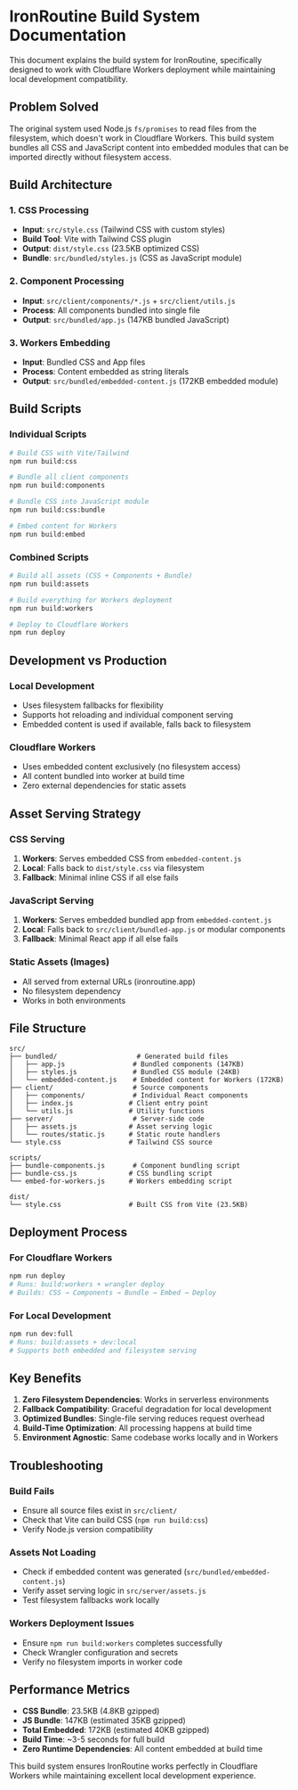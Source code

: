 # IronRoutine Build System Documentation

This document explains the build system for IronRoutine, specifically designed to work with Cloudflare Workers deployment while maintaining local development compatibility.

## Problem Solved

The original system used Node.js `fs/promises` to read files from the filesystem, which doesn't work in Cloudflare Workers. This build system bundles all CSS and JavaScript content into embedded modules that can be imported directly without filesystem access.

## Build Architecture

### 1. CSS Processing
- **Input**: `src/style.css` (Tailwind CSS with custom styles)
- **Build Tool**: Vite with Tailwind CSS plugin
- **Output**: `dist/style.css` (23.5KB optimized CSS)
- **Bundle**: `src/bundled/styles.js` (CSS as JavaScript module)

### 2. Component Processing
- **Input**: `src/client/components/*.js` + `src/client/utils.js`
- **Process**: All components bundled into single file
- **Output**: `src/bundled/app.js` (147KB bundled JavaScript)

### 3. Workers Embedding
- **Input**: Bundled CSS and App files
- **Process**: Content embedded as string literals
- **Output**: `src/bundled/embedded-content.js` (172KB embedded module)

## Build Scripts

### Individual Scripts
```bash
# Build CSS with Vite/Tailwind
npm run build:css

# Bundle all client components
npm run build:components

# Bundle CSS into JavaScript module
npm run build:css:bundle

# Embed content for Workers
npm run build:embed
```

### Combined Scripts
```bash
# Build all assets (CSS + Components + Bundle)
npm run build:assets

# Build everything for Workers deployment
npm run build:workers

# Deploy to Cloudflare Workers
npm run deploy
```

## Development vs Production

### Local Development
- Uses filesystem fallbacks for flexibility
- Supports hot reloading and individual component serving
- Embedded content is used if available, falls back to filesystem

### Cloudflare Workers
- Uses embedded content exclusively (no filesystem access)
- All content bundled into worker at build time
- Zero external dependencies for static assets

## Asset Serving Strategy

### CSS Serving
1. **Workers**: Serves embedded CSS from `embedded-content.js`
2. **Local**: Falls back to `dist/style.css` via filesystem
3. **Fallback**: Minimal inline CSS if all else fails

### JavaScript Serving
1. **Workers**: Serves embedded bundled app from `embedded-content.js`
2. **Local**: Falls back to `src/client/bundled-app.js` or modular components
3. **Fallback**: Minimal React app if all else fails

### Static Assets (Images)
- All served from external URLs (ironroutine.app)
- No filesystem dependency
- Works in both environments

## File Structure

```
src/
├── bundled/                    # Generated build files
│   ├── app.js                 # Bundled components (147KB)
│   ├── styles.js              # Bundled CSS module (24KB)
│   └── embedded-content.js    # Embedded content for Workers (172KB)
├── client/                    # Source components
│   ├── components/            # Individual React components
│   ├── index.js              # Client entry point
│   └── utils.js              # Utility functions
├── server/                    # Server-side code
│   ├── assets.js             # Asset serving logic
│   └── routes/static.js      # Static route handlers
└── style.css                 # Tailwind CSS source

scripts/
├── bundle-components.js       # Component bundling script
├── bundle-css.js             # CSS bundling script
└── embed-for-workers.js      # Workers embedding script

dist/
└── style.css                 # Built CSS from Vite (23.5KB)
```

## Deployment Process

### For Cloudflare Workers
```bash
npm run deploy
# Runs: build:workers + wrangler deploy
# Builds: CSS → Components → Bundle → Embed → Deploy
```

### For Local Development  
```bash
npm run dev:full
# Runs: build:assets + dev:local
# Supports both embedded and filesystem serving
```

## Key Benefits

1. **Zero Filesystem Dependencies**: Works in serverless environments
2. **Fallback Compatibility**: Graceful degradation for local development
3. **Optimized Bundles**: Single-file serving reduces request overhead
4. **Build-Time Optimization**: All processing happens at build time
5. **Environment Agnostic**: Same codebase works locally and in Workers

## Troubleshooting

### Build Fails
- Ensure all source files exist in `src/client/`
- Check that Vite can build CSS (`npm run build:css`)
- Verify Node.js version compatibility

### Assets Not Loading
- Check if embedded content was generated (`src/bundled/embedded-content.js`)
- Verify asset serving logic in `src/server/assets.js`
- Test filesystem fallbacks work locally

### Workers Deployment Issues
- Ensure `npm run build:workers` completes successfully
- Check Wrangler configuration and secrets
- Verify no filesystem imports in worker code

## Performance Metrics

- **CSS Bundle**: 23.5KB (4.8KB gzipped)
- **JS Bundle**: 147KB (estimated 35KB gzipped)
- **Total Embedded**: 172KB (estimated 40KB gzipped)
- **Build Time**: ~3-5 seconds for full build
- **Zero Runtime Dependencies**: All content embedded at build time

This build system ensures IronRoutine works perfectly in Cloudflare Workers while maintaining excellent local development experience.